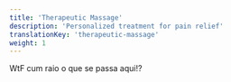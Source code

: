 ```yaml
---
title: 'Therapeutic Massage'
description: 'Personalized treatment for pain relief'
translationKey: 'therapeutic-massage'
weight: 1
---
```

WtF cum raio o que se passa aqui!?